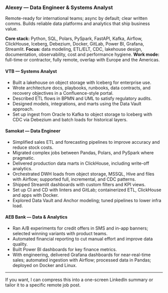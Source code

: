### Alexey — Data Engineer & Systems Analyst

Remote-ready for international teams; async by default; clear written comms. Builds reliable data platforms and analytics that ship business value.

**Core stack:** Python, SQL, Polars, PySpark, FastAPI, Kafka, Airflow, ClickHouse, Iceberg, Debezium, Docker, GitLab, Power BI, Grafana, Streamlit.
**Focus:** data modeling, ETL/ELT, CDC, lakehouse design, documentation, observability, cost and performance hygiene.
**Work mode:** full-time or contractor, fully remote, overlap with Europe and the Americas.

#### VTB — Systems Analyst

* Built a lakehouse on object storage with Iceberg for enterprise use.
* Wrote architecture docs, playbooks, runbooks, data contracts, and recovery objectives in a Confluence-style portal.
* Described ETL flows in BPMN and UML to satisfy regulatory audits.
* Designed models, integrations, and marts using the Data Vault approach.
* Set up ingest from Oracle to Kafka to object storage to Iceberg with CDC via Debezium and batch loads for historical layers.

#### Samokat — Data Engineer

* Simplified sales ETL and forecasting pipelines to improve accuracy and reduce stock costs.
* Migrated complex jobs between Pandas, Polars, and PySpark where pragmatic.
* Delivered production data marts in ClickHouse, including write-off analytics.
* Orchestrated DWH loads from object storage, MSSQL, Hive and files with Airflow; supported full, incremental, and CDC patterns.
* Shipped Streamlit dashboards with custom filters and KPI views.
* Set up CI and CD with linters and GitLab; containerized ETL, ClickHouse and apps with Docker.
* Explored Data Vault and Anchor modeling; tuned pipelines to lower infra load.

#### AEB Bank — Data & Analytics

* Ran A/B experiments for credit offers in SMS and in-app banners; selected winning variants with product teams.
* Automated financial reporting to cut manual effort and improve data quality.
* Built Power BI dashboards for key finance metrics.
* With engineering, delivered Grafana dashboards for near-real-time sales; automated ingestion with Airflow; processed data in Pandas; deployed on Docker and Linux.

---

If you want, I can compress this into a one-screen LinkedIn summary or tailor it to a specific remote job post.
